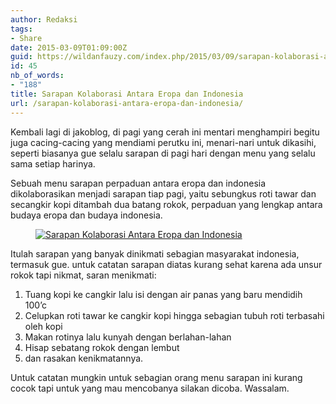 ```yaml
---
author: Redaksi
tags:
- Share
date: 2015-03-09T01:09:00Z
guid: https://wildanfauzy.com/index.php/2015/03/09/sarapan-kolaborasi-antara-eropa-dan-indonesia/
id: 45
nb_of_words:
- "188"
title: Sarapan Kolaborasi Antara Eropa dan Indonesia
url: /sarapan-kolaborasi-antara-eropa-dan-indonesia/
---
```


Kembali lagi di jakoblog, di pagi yang cerah ini mentari menghampiri begitu juga cacing-cacing yang mendiami perutku ini, menari-nari untuk dikasihi, seperti biasanya gue selalu sarapan di pagi hari dengan menu yang selalu sama setiap harinya.

Sebuah menu sarapan perpaduan antara eropa dan indonesia dikolaborasikan menjadi sarapan tiap pagi, yaitu sebungkus roti tawar dan secangkir kopi ditambah dua batang rokok, perpaduan yang lengkap antara budaya eropa dan budaya indonesia.<figure class="wp-block-image size-large">

[<img src="https://wildanfauzyart.files.wordpress.com/2015/03/1eb33-fdfe9-kolaborasi.jpg?w=768" alt="Sarapan Kolaborasi Antara Eropa dan Indonesia" title="Sarapan Kolaborasi Antara Eropa dan Indonesia" data-recalc-dims="1" />](https://wildanfauzyart.files.wordpress.com/2015/03/1eb33-fdfe9-kolaborasi.jpg?w=768)</figure> 

Itulah sarapan yang banyak dinikmati sebagian masyarakat indonesia, termasuk gue. untuk catatan sarapan diatas kurang sehat karena ada unsur rokok tapi nikmat, saran menikmati:

  1. Tuang kopi ke cangkir lalu isi dengan air panas yang baru mendidih 100&#8217;c
  2. Celupkan roti tawar ke cangkir kopi hingga sebagian tubuh roti terbasahi oleh kopi
  3. Makan rotinya lalu kunyah dengan berlahan-lahan
  4. Hisap sebatang rokok dengan lembut
  5. dan rasakan kenikmatannya.

Untuk catatan mungkin untuk sebagian orang menu sarapan ini kurang cocok tapi untuk yang mau mencobanya silakan dicoba. Wassalam.